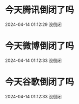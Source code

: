 # 今天腾讯倒闭了吗

2024-04-14 01:12:29 没倒闭

# 今天微博倒闭了吗

2024-04-14 01:12:33 没倒闭

# 今天谷歌倒闭了吗

2024-04-14 01:12:33 没倒闭

